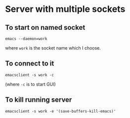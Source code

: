 Server with multiple sockets
============================

To start on named socket
------------------------

    emacs --daemon=work

where `work` is the socket name which I choose.

To connect to it
----------------

    emacsclient -s work -c
    
(where `-c` is to start GUI)

To kill running server
----------------------

    emacsclient -s work -e '(save-buffers-kill-emacs)'


